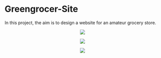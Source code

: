 # Greengrocer-Site
In this project, the aim is to design a website for an amateur grocery store.

<p align="center">
  <img src = "https://github.com/hasancyhn/Greengrocer-Site/assets/65310402/fbf20a86-0135-4511-ab02-a395eb9f2a16">
</p>

<p align="center">
  <img src = "https://github.com/hasancyhn/Greengrocer-Site/assets/65310402/c1a6f4f7-be3c-4a5c-a934-3fcae6d4d2ba">
</p>

<p align="center">
  <img src = "https://github.com/hasancyhn/Greengrocer-Site/assets/65310402/43f30d3b-9afa-4f57-a7dd-4e9ae7f8887c">
</p>
